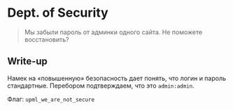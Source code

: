 # Dept. of Security

> Мы забыли пароль от админки одного сайта. Не поможете восстановить?

## Write-up

Намек на «повышенную»  безопасность дает понять, что логин и пароль стандартные.
Перебором подтверждаем, что это `admin:admin`.

Флаг: `upml_we_are_not_secure`
